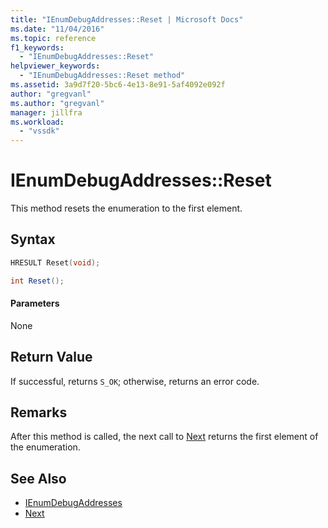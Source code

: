 ```yaml
---
title: "IEnumDebugAddresses::Reset | Microsoft Docs"
ms.date: "11/04/2016"
ms.topic: reference
f1_keywords:
  - "IEnumDebugAddresses::Reset"
helpviewer_keywords:
  - "IEnumDebugAddresses::Reset method"
ms.assetid: 3a9d7f20-5bc6-4e13-8e91-5af4092e092f
author: "gregvanl"
ms.author: "gregvanl"
manager: jillfra
ms.workload:
  - "vssdk"
---
```

# IEnumDebugAddresses::Reset
This method resets the enumeration to the first element.

## Syntax

```cpp
HRESULT Reset(void);
```

```csharp
int Reset();
```

#### Parameters
 None

## Return Value
 If successful, returns `S_OK`; otherwise, returns an error code.

## Remarks
 After this method is called, the next call to [Next](../../../extensibility/debugger/reference/ienumdebugaddresses-next.md) returns the first element of the enumeration.

## See Also
- [IEnumDebugAddresses](../../../extensibility/debugger/reference/ienumdebugaddresses.md)
- [Next](../../../extensibility/debugger/reference/ienumdebugaddresses-next.md)